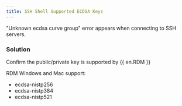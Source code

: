 ```yaml
---
title: SSH Shell Supported ECDSA Keys
---
```

"Unknown ecdsa curve group" error appears when connecting to SSH servers.
### Solution
Confirm the public/private key is supported by {{ en.RDM }}  

RDM Windows and Mac support:  

* ecdsa-nistp256  
* ecdsa-nistp384  
* ecdsa-nistp521  

